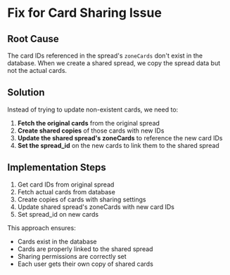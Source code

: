 # Fix for Card Sharing Issue

## Root Cause
The card IDs referenced in the spread's `zoneCards` don't exist in the database. When we create a shared spread, we copy the spread data but not the actual cards.

## Solution
Instead of trying to update non-existent cards, we need to:

1. **Fetch the original cards** from the original spread
2. **Create shared copies** of those cards with new IDs
3. **Update the shared spread's zoneCards** to reference the new card IDs
4. **Set the spread_id** on the new cards to link them to the shared spread

## Implementation Steps
1. Get card IDs from original spread
2. Fetch actual cards from database
3. Create copies of cards with sharing settings
4. Update shared spread's zoneCards with new card IDs
5. Set spread_id on new cards

This approach ensures:
- Cards exist in the database
- Cards are properly linked to the shared spread
- Sharing permissions are correctly set
- Each user gets their own copy of shared cards
